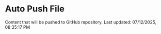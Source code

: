 # Auto Push File

Content that will be pushed to GitHub repository.
Last updated: 07/12/2025, 08:35:17 PM
